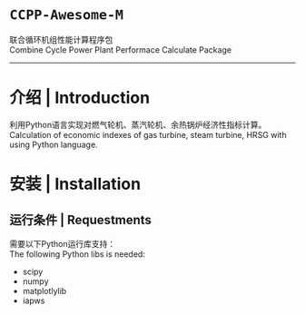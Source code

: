 `CCPP-Awesome-M`
===

联合循环机组性能计算程序包  
Combine Cycle Power Plant Performace Calculate Package

---
# 介绍 | Introduction  

利用Python语言实现对燃气轮机、蒸汽轮机、余热锅炉经济性指标计算。  
Calculation of economic indexes of gas turbine, steam turbine, HRSG with using Python language.

# 安装 | Installation

## 运行条件 | Requestments
需要以下Python运行库支持：  
The following Python libs is needed:  

- scipy  
- numpy  
- matplotlylib  
- iapws  

